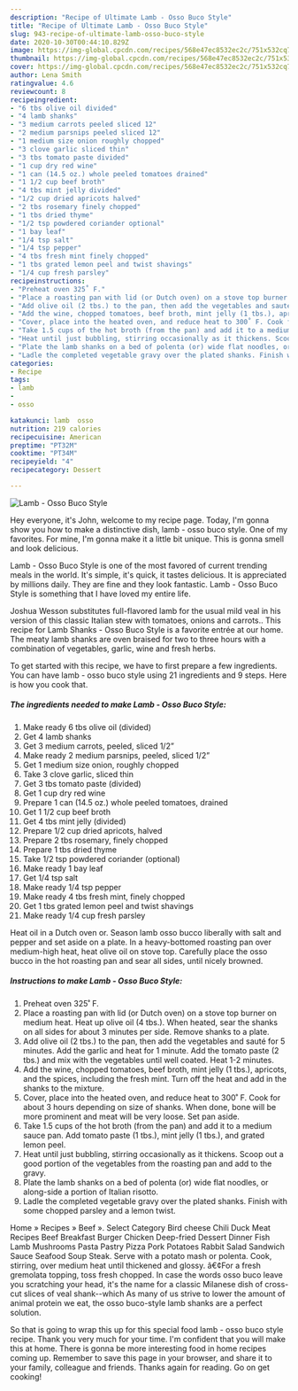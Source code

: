 ```yaml
---
description: "Recipe of Ultimate Lamb - Osso Buco Style"
title: "Recipe of Ultimate Lamb - Osso Buco Style"
slug: 943-recipe-of-ultimate-lamb-osso-buco-style
date: 2020-10-30T00:44:10.829Z
image: https://img-global.cpcdn.com/recipes/568e47ec8532ec2c/751x532cq70/lamb-osso-buco-style-recipe-main-photo.jpg
thumbnail: https://img-global.cpcdn.com/recipes/568e47ec8532ec2c/751x532cq70/lamb-osso-buco-style-recipe-main-photo.jpg
cover: https://img-global.cpcdn.com/recipes/568e47ec8532ec2c/751x532cq70/lamb-osso-buco-style-recipe-main-photo.jpg
author: Lena Smith
ratingvalue: 4.6
reviewcount: 8
recipeingredient:
- "6 tbs olive oil divided"
- "4 lamb shanks"
- "3 medium carrots peeled sliced 12"
- "2 medium parsnips peeled sliced 12"
- "1 medium size onion roughly chopped"
- "3 clove garlic sliced thin"
- "3 tbs tomato paste divided"
- "1 cup dry red wine"
- "1 can (14.5 oz.) whole peeled tomatoes drained"
- "1 1/2 cup beef broth"
- "4 tbs mint jelly divided"
- "1/2 cup dried apricots halved"
- "2 tbs rosemary finely chopped"
- "1 tbs dried thyme"
- "1/2 tsp powdered coriander optional"
- "1 bay leaf"
- "1/4 tsp salt"
- "1/4 tsp pepper"
- "4 tbs fresh mint finely chopped"
- "1 tbs grated lemon peel and twist shavings"
- "1/4 cup fresh parsley"
recipeinstructions:
- "Preheat oven 325˚ F."
- "Place a roasting pan with lid (or Dutch oven) on a stove top burner on medium heat. Heat up olive oil (4 tbs.). When heated, sear the shanks on all sides for about 3 minutes per side. Remove shanks to a plate."
- "Add olive oil (2 tbs.) to the pan, then add the vegetables and sauté for 5 minutes. Add the garlic and heat for 1 minute. Add the tomato paste (2 tbs.) and mix with the vegetables until well coated. Heat 1-2 minutes."
- "Add the wine, chopped tomatoes, beef broth, mint jelly (1 tbs.), apricots, and the spices, including the fresh mint. Turn off the heat and add in the shanks to the mixture."
- "Cover, place into the heated oven, and reduce heat to 300˚ F. Cook for about 3 hours depending on size of shanks. When done, bone will be more prominent and meat will be very loose. Set pan aside."
- "Take 1.5 cups of the hot broth (from the pan) and add it to a medium sauce pan. Add tomato paste (1 tbs.), mint jelly (1 tbs.), and grated lemon peel."
- "Heat until just bubbling, stirring occasionally as it thickens. Scoop out a good portion of the vegetables from the roasting pan and add to the gravy."
- "Plate the lamb shanks on a bed of polenta (or) wide flat noodles, or along-side a portion of Italian risotto."
- "Ladle the completed vegetable gravy over the plated shanks. Finish with some chopped parsley and a lemon twist."
categories:
- Recipe
tags:
- lamb
- 
- osso

katakunci: lamb  osso 
nutrition: 219 calories
recipecuisine: American
preptime: "PT32M"
cooktime: "PT34M"
recipeyield: "4"
recipecategory: Dessert

---
```



![Lamb - Osso Buco Style](https://img-global.cpcdn.com/recipes/568e47ec8532ec2c/751x532cq70/lamb-osso-buco-style-recipe-main-photo.jpg)

Hey everyone, it's John, welcome to my recipe page. Today, I'm gonna show you how to make a distinctive dish, lamb - osso buco style. One of my favorites. For mine, I'm gonna make it a little bit unique. This is gonna smell and look delicious.

Lamb - Osso Buco Style is one of the most favored of current trending meals in the world. It's simple, it's quick, it tastes delicious. It is appreciated by millions daily. They are fine and they look fantastic. Lamb - Osso Buco Style is something that I have loved my entire life.

Joshua Wesson substitutes full-flavored lamb for the usual mild veal in his version of this classic Italian stew with tomatoes, onions and carrots.. This recipe for Lamb Shanks - Osso Buco Style is a favorite entrée at our home. The meaty lamb shanks are oven braised for two to three hours with a combination of vegetables, garlic, wine and fresh herbs.


To get started with this recipe, we have to first prepare a few ingredients. You can have lamb - osso buco style using 21 ingredients and 9 steps. Here is how you cook that.

<!--inarticleads1-->

##### The ingredients needed to make Lamb - Osso Buco Style:

1. Make ready 6 tbs olive oil (divided)
1. Get 4 lamb shanks
1. Get 3 medium carrots, peeled, sliced 1/2”
1. Make ready 2 medium parsnips, peeled, sliced 1/2”
1. Get 1 medium size onion, roughly chopped
1. Take 3 clove garlic, sliced thin
1. Get 3 tbs tomato paste (divided)
1. Get 1 cup dry red wine
1. Prepare 1 can (14.5 oz.) whole peeled tomatoes, drained
1. Get 1 1/2 cup beef broth
1. Get 4 tbs mint jelly (divided)
1. Prepare 1/2 cup dried apricots, halved
1. Prepare 2 tbs rosemary, finely chopped
1. Prepare 1 tbs dried thyme
1. Take 1/2 tsp powdered coriander (optional)
1. Make ready 1 bay leaf
1. Get 1/4 tsp salt
1. Make ready 1/4 tsp pepper
1. Make ready 4 tbs fresh mint, finely chopped
1. Get 1 tbs grated lemon peel and twist shavings
1. Make ready 1/4 cup fresh parsley


Heat oil in a Dutch oven or. Season lamb osso bucco liberally with salt and pepper and set aside on a plate. In a heavy-bottomed roasting pan over medium-high heat, heat olive oil on stove top. Carefully place the osso bucco in the hot roasting pan and sear all sides, until nicely browned. 

<!--inarticleads2-->

##### Instructions to make Lamb - Osso Buco Style:

1. Preheat oven 325˚ F.
1. Place a roasting pan with lid (or Dutch oven) on a stove top burner on medium heat. Heat up olive oil (4 tbs.). When heated, sear the shanks on all sides for about 3 minutes per side. Remove shanks to a plate.
1. Add olive oil (2 tbs.) to the pan, then add the vegetables and sauté for 5 minutes. Add the garlic and heat for 1 minute. Add the tomato paste (2 tbs.) and mix with the vegetables until well coated. Heat 1-2 minutes.
1. Add the wine, chopped tomatoes, beef broth, mint jelly (1 tbs.), apricots, and the spices, including the fresh mint. Turn off the heat and add in the shanks to the mixture.
1. Cover, place into the heated oven, and reduce heat to 300˚ F. Cook for about 3 hours depending on size of shanks. When done, bone will be more prominent and meat will be very loose. Set pan aside.
1. Take 1.5 cups of the hot broth (from the pan) and add it to a medium sauce pan. Add tomato paste (1 tbs.), mint jelly (1 tbs.), and grated lemon peel.
1. Heat until just bubbling, stirring occasionally as it thickens. Scoop out a good portion of the vegetables from the roasting pan and add to the gravy.
1. Plate the lamb shanks on a bed of polenta (or) wide flat noodles, or along-side a portion of Italian risotto.
1. Ladle the completed vegetable gravy over the plated shanks. Finish with some chopped parsley and a lemon twist.


Home » Recipes » Beef ». Select Category Bird cheese Chili Duck Meat Recipes Beef Breakfast Burger Chicken Deep-fried Dessert Dinner Fish Lamb Mushrooms Pasta Pastry Pizza Pork Potatoes Rabbit Salad Sandwich Sauce Seafood Soup Steak. Serve with a potato mash or polenta. Cook, stirring, over medium heat until thickened and glossy. â€¢For a fresh gremolata topping, toss fresh chopped. In case the words osso buco leave you scratching your head, it&#39;s the name for a classic Milanese dish of cross-cut slices of veal shank--which As many of us strive to lower the amount of animal protein we eat, the osso buco-style lamb shanks are a perfect solution. 

So that is going to wrap this up for this special food lamb - osso buco style recipe. Thank you very much for your time. I'm confident that you will make this at home. There is gonna be more interesting food in home recipes coming up. Remember to save this page in your browser, and share it to your family, colleague and friends. Thanks again for reading. Go on get cooking!
